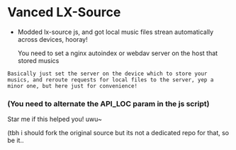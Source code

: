 # Vanced LX-Source
- Modded lx-source js, and got local music files strean automatically across devices, hooray!

    You need to set a nginx autoindex or webdav server on the host that stored musics    

```
Basically just set the server on the device which to store your musics, and reroute requests for local files to the server, yep a minor one, but here just for convenience!
```

### (You need to alternate the API_LOC param in the js script)

Star me if this helped you! uwu~

(tbh i should fork the original source but its not a dedicated repo for that, so be it..
